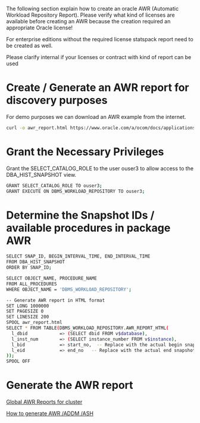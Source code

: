 The following section explain how to create an oracle AWR (Automatic Workload Repository Report). Please verify what kind of licenses are available before creating an AWR because the creation required an appropriate Oracle license!

For enterprise editions without the required license statspack report need to be created as well.

Please clarify internal if your licenses or contract with kind of report can be used


# Create / Generate an AWR report for discovery purposes

For demo purposes we can download an AWR example from the internet.

~~~bash
curl -o awr_report.html https://www.oracle.com/a/ocom/docs/applications/ebusiness/awrrpt-1-659-667-o-to-c-batch.html
~~~


# Grant the Necessary Privileges
Grant the SELECT_CATALOG_ROLE to the user ouser3 to allow access to the DBA_HIST_SNAPSHOT view.

~~~bash
GRANT SELECT_CATALOG_ROLE TO ouser3;
GRANT EXECUTE ON DBMS_WORKLOAD_REPOSITORY TO ouser3;
~~~

# Determine the Snapshot IDs / available procedures in package AWR

~~~bash
SELECT SNAP_ID, BEGIN_INTERVAL_TIME, END_INTERVAL_TIME
FROM DBA_HIST_SNAPSHOT
ORDER BY SNAP_ID;

SELECT OBJECT_NAME, PROCEDURE_NAME
FROM ALL_PROCEDURES
WHERE OBJECT_NAME = 'DBMS_WORKLOAD_REPOSITORY';

-- Generate AWR report in HTML format
SET LONG 1000000
SET PAGESIZE 0
SET LINESIZE 200
SPOOL awr_report.html
SELECT * FROM TABLE(DBMS_WORKLOAD_REPOSITORY.AWR_REPORT_HTML(
  l_dbid            => (SELECT dbid FROM v$database),
  l_inst_num        => (SELECT instance_number FROM v$instance),
  l_bid             => start_no,  -- Replace with the actual begin snapshot ID
  l_eid             => end_no   -- Replace with the actual end snapshot ID
));
SPOOL OFF
~~~

# Generate the AWR report

[Global AWR Reports for cluster](https://support.oracle.com/epmos/faces/DocumentDisplay?_afrLoop=66796970861713&id=2089139.1&_afrWindowMode=0&_adf.ctrl-state=jzkmn90ik_4)

[How to generate AWR /ADDM /ASH](https://support.oracle.com/epmos/faces/DocumentDisplay?_afrLoop=67272757096652&id=2349082.1&displayIndex=3&_afrWindowMode=0&_adf.ctrl-state=jzkmn90ik_222#GOAL)


